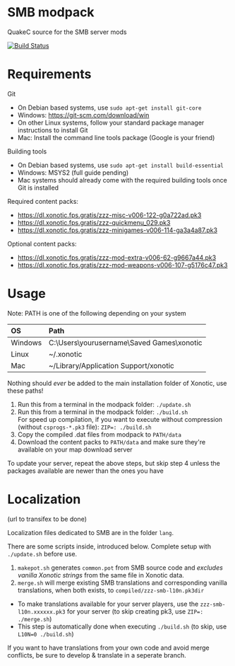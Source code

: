 SMB modpack
===========

QuakeC source for the SMB server mods
<!---
[![Build Status](https://travis-ci.org/MarioSMB/modpack.svg?branch=master)](https://travis-ci.org/MarioSMB/modpack)
!-->
[![Build Status](https://img.shields.io/github/actions/workflow/status/MarioSMB/modpack/build.yml)](https://github.com/MarioSMB/modpack/actions)

Requirements
============

Git
 - On Debian based systems, use `sudo apt-get install git-core`
 - Windows: https://git-scm.com/download/win
 - On other Linux systems, follow your standard package manager instructions to install Git
 - Mac: Install the command line tools package (Google is your friend)

Building tools
 - On Debian based systems, use `sudo apt-get install build-essential`
 - Windows: MSYS2 (full guide pending)
 - Mac systems should already come with the required building tools once Git is installed
 
Required content packs:
 - https://dl.xonotic.fps.gratis/zzz-misc-v006-122-g0a722ad.pk3
 - https://dl.xonotic.fps.gratis/zzz-quickmenu_029.pk3
 - https://dl.xonotic.fps.gratis/zzz-minigames-v006-114-ga3a4a87.pk3

Optional content packs:
 - https://dl.xonotic.fps.gratis/zzz-mod-extra-v006-62-g9667a44.pk3
 - https://dl.xonotic.fps.gratis/zzz-mod-weapons-v006-107-g5176c47.pk3


Usage
=====

Note: PATH is one of the following depending on your system

|OS|Path|
|:--|:--|
|Windows|C:\Users\yourusername\Saved Games\xonotic|
|Linux|~/.xonotic|
|Mac|~/Library/Application Support/xonotic|
Nothing should *ever* be added to the main installation folder of Xonotic, use these paths!

1. Run this from a terminal in the modpack folder: `./update.sh`
2. Run this from a terminal in the modpack folder: `./build.sh` <br/>
For speed up compilation, if you want to execute without compression (without `csprogs-*.pk3` file): `ZIP=: ./build.sh`
3. Copy the compiled .dat files from modpack to `PATH/data`
4. Download the content packs to `PATH/data` and make sure they're available on your map download server

To update your server, repeat the above steps, but skip step 4 unless the packages available are newer than the ones you have


Localization
============

(url to transifex to be done)

Localization files dedicated to SMB are in the folder `lang`.

There are some scripts inside, introduced below. Complete setup with `./update.sh` before use.

1. `makepot.sh` generates `common.pot` from SMB source code and *excludes vanilla Xonotic strings* from the same file in Xonotic data.
2. `merge.sh` will merge existing SMB translations and corresponding vanilla translations, when both exists, to `compiled/zzz-smb-l10n.pk3dir`
  - To make translations available for your server players, use the `zzz-smb-l10n.xxxxxx.pk3` for your server (to skip creating pk3, use `ZIP=: ./merge.sh`)
  - This step is automatically done when executing `./build.sh` (to skip, use `L10N=0 ./build.sh`)

If you want to have translations from your own code and avoid merge conflicts, be sure to develop & translate in a seperate branch.
